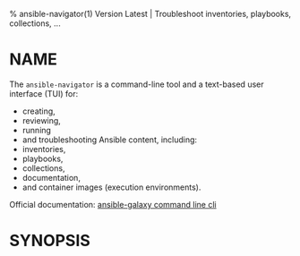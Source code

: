 % ansible-navigator(1) Version Latest | Troubleshoot inventories, playbooks, collections, ...
# NAME

The `ansible-navigator` is a command-line tool 
and a text-based user interface (TUI) for:
* creating, 
* reviewing, 
* running 
* and troubleshooting 
Ansible content, including: 
* inventories, 
* playbooks, 
* collections, 
* documentation, 
* and container images (execution environments).

Official documentation: [ansible-galaxy command line cli](https://ansible.readthedocs.io/projects/navigator/)

# SYNOPSIS

```bash${SYNOPSIS}
```